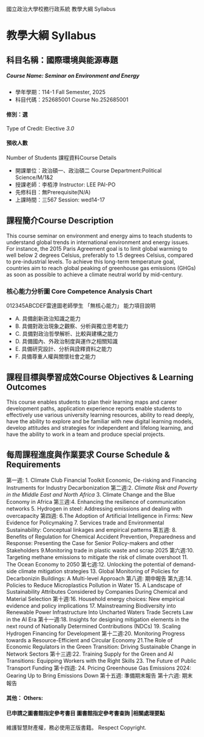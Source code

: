 國立政治大學校務行政系統 教學大綱 Syllabus
# 教學大綱 Syllabus
##  科目名稱：國際環境與能源專題
#####  Course Name: Seminar on Environment and Energy
  * 學年學期：114-1 Fall Semester, 2025 
  * 科目代碼：252685001 Course No.252685001
#### 修別：選
Type of Credit: Elective 
_3.0_
#### 預收人數
Number of Students
課程資料Course Details
  * 開課單位：政治碩一、政治碩二 Course Department:Political Science/M/1&2 
  * 授課老師：李栢浡 Instructor: LEE PAI-PO 
  * 先修科目：無Prerequisite(N/A)
  * 上課時間：三567 Session: wed14-17 
##  課程簡介Course Description
This course seminar on environment and energy aims to teach students to understand global trends in international environment and energy issues. For instance, the 2015 Paris Agreement goal is to limit global warming to well below 2 degrees Celsius, preferably to 1.5 degrees Celsius, compared to pre-industrial levels. To achieve this long-term temperature goal, countries aim to reach global peaking of greenhouse gas emissions (GHGs) as soon as possible to achieve a climate neutral world by mid-century.
###  核心能力分析圖 Core Competence Analysis Chart
012345ABCDEF雷達圖老師學生
「無核心能力」 
能力項目說明
  * A. 具備創新政治知識之能力
  * B. 具備對政治現象之觀察、分析與獨立思考能力
  * C. 具備對政治哲學解析、比較與建構之能力
  * D. 具備國內、外政治制度與運作之相關知識
  * E. 具備研究設計、分析與詮釋資料之能力
  * F. 具備尊重人權與關懷社會之能力
##  課程目標與學習成效Course Objectives & Learning Outcomes 
This course enables students to plan their learning maps and career development paths, application experience reports enable students to effectively use various university learning resources, ability to read deeply, have the ability to explore and be familiar with new digital learning models, develop attitudes and strategies for independent and lifelong learning, and have the ability to work in a team and produce special projects.
##  每周課程進度與作業要求 Course Schedule & Requirements
第一週: 1. Climate Club Financial Toolkit Economic, De-risking and Financing Instruments for Industry Decarbonization
第二週:2.  _Climate Risk and Poverty in the Middle East and North Africa_
3. Climate Change and the Blue Economy in Africa
第三週:4. Enhancing the resilience of communication networks
5. Hydrogen in steel: Addressing emissions and dealing with overcapacity
第四週: 6.The Adoption of Artificial Intelligence in Firms: New Evidence for Policymaking
7. Services trade and Environmental Sustainability: Conceptual linkages 
and empirical patterns
第五週: 8. Benefits of Regulation for Chemical Accident Prevention, Preparedness and Response: Presenting the Case for Senior Policy-makers and other Stakeholders
9.Monitoring trade in plastic waste and scrap 2025
第六週:10. Targeting methane emissions to mitigate the risk of climate 
overshoot
11. The Ocean Economy to 2050
第七週:12. Unlocking the potential of demand-side climate mitigation 
strategies
13. Global Monitoring of Policies for Decarbonizin Buildings: 
A Multi-level Approach
第八週: 期中報告
第九週:14. Policies to Reduce Microplastics Pollution in Water
15. A Landscape of Sustainability Attributes Considered by Companies During Chemical and Material Selection
第十週:16. Household energy choices: New empirical evidence and policy 
implications 
17. Mainstreaming Biodiversity into Renewable Power Infrastructure 
Into Uncharted Waters Trade Secrets Law in the AI Era
第十一週:18. Insights for designing mitigation elements in the next round of 
Nationally Determined Contributions (NDCs)
19. Scaling Hydrogen Financing for Development
第十二週:20. Monitoring Progress towards a Resource-Efficient and Circular Economy
21.The Role of Economic Regulators in the Green Transition: Driving Sustainable Change in Network Sectors
第十三週:22. Training Supply for the Green and AI Transitions: Equipping Workers with the Right Skills
23. The Future of Public Transport Funding
第十四週: 24. Pricing Greenhouse Gas Emissions 2024: Gearing Up to Bring Emissions Down
第十五週: 準備期末報告
第十六週: 期末報告
####  其他： Others:
####  已申請之圖書館指定參考書目  圖書館指定參考書查詢 |相關處理要點
維護智慧財產權，務必使用正版書籍。 Respect Copyright.